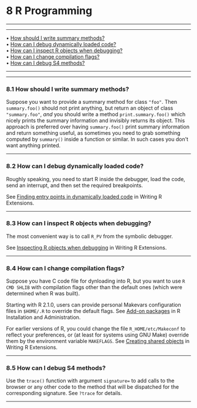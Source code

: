# 8 R Programming

---

---

• [How should I write summary methods?](#How-should-I-write-summary-methods_003f)     
 • [How can I debug dynamically loaded code?](#How-can-I-debug-dynamically-loaded-code_003f)     
 • [How can I inspect R objects when debugging?](#How-can-I-inspect-R-objects-when-debugging_003f)     
 • [How can I change compilation flags?](#How-can-I-change-compilation-flags_003f)     
 • [How can I debug S4 methods?](#How-can-I-debug-S4-methods_003f)

---

---

### 8.1 How should I write summary methods?

Suppose you want to provide a summary method for class `"foo"`. Then
`summary.foo()` should not print anything, but return an object of class
`"summary.foo"`, _and_ you should write a method `print.summary.foo()`
which nicely prints the summary information and invisibly returns its
object. This approach is preferred over having `summary.foo()` print
summary information and return something useful, as sometimes you need
to grab something computed by `summary()` inside a function or similar.
In such cases you don't want anything printed.

---

### 8.2 How can I debug dynamically loaded code?

Roughly speaking, you need to start R inside the debugger, load the
code, send an interrupt, and then set the required breakpoints.

See [Finding entry points in dynamically loaded code](./R-exts.html#Finding-entry-points) in Writing R Extensions.

---

### 8.3 How can I inspect R objects when debugging?

The most convenient way is to call `R_PV` from the symbolic debugger.

See [Inspecting R objects when debugging](./R-exts.html#Inspecting-R-objects) in Writing R Extensions.

---

### 8.4 How can I change compilation flags?

Suppose you have C code file for dynloading into R, but you want to use
`R CMD SHLIB` with compilation flags other than the default ones (which
were determined when R was built).

Starting with R 2.1.0, users can provide personal Makevars configuration
files in `$HOME/.R` to override the default flags. See [Add-on packages](./R-admin.html#Add_002don-packages) in R Installation and
Administration.

For earlier versions of R, you could change the file
`R_HOME/etc/Makeconf` to reflect your preferences, or (at least
for systems using GNU Make) override them by the environment variable
`MAKEFLAGS`. See [Creating shared objects](./R-exts.html#Creating-shared-objects) in Writing R Extensions.

---

### 8.5 How can I debug S4 methods?

Use the `trace()` function with argument `signature=` to add calls to
the browser or any other code to the method that will be dispatched for
the corresponding signature. See `?trace` for details.

---
